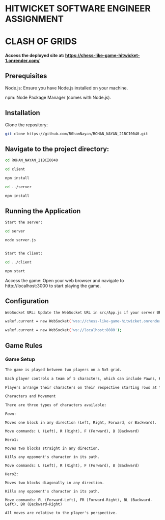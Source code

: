 # HITWICKET SOFTWARE ENGINEER ASSIGNMENT

# CLASH OF GRIDS

#### Access the deployed site at: https://chess-like-game-hitwicket-1.onrender.com/

## Prerequisites

Node.js: Ensure you have Node.js installed on your machine.

npm: Node Package Manager (comes with Node.js).

## Installation

Clone the repository:

```bash
git clone https://github.com/R0hanNayan/ROHAN_NAYAN_21BCI0040.git
```

## Navigate to the project directory:

```bash
cd ROHAN_NAYAN_21BCI0040

cd client

npm install

cd ../server

npm install
```

## Running the Application

```bash
Start the server:

cd server

node server.js


Start the client:

cd ../client

npm start
```

Access the game: Open your web browser and navigate to http://localhost:3000 to start playing the game.

## Configuration

```bash
WebSocket URL: Update the WebSocket URL in src/App.js if your server URL changes:

wsRef.current = new WebSocket('wss://chess-like-game-hitwicket.onrender.com');

wsRef.current = new WebSocket('ws://localhost:8080');
```

## Game Rules

### Game Setup

```bash
The game is played between two players on a 5x5 grid.

Each player controls a team of 5 characters, which can include Pawns, Hero1, and Hero2.

Players arrange their characters on their respective starting rows at the beginning of the game.

Characters and Movement

There are three types of characters available:
```

```
Pawn:

Moves one block in any direction (Left, Right, Forward, or Backward).

Move commands: L (Left), R (Right), F (Forward), B (Backward)
```

```
Hero1:

Moves two blocks straight in any direction.

Kills any opponent's character in its path.

Move commands: L (Left), R (Right), F (Forward), B (Backward)
```

```
Hero2:

Moves two blocks diagonally in any direction.

Kills any opponent's character in its path.

Move commands: FL (Forward-Left), FR (Forward-Right), BL (Backward-Left), BR (Backward-Right)

All moves are relative to the player's perspective.
```
